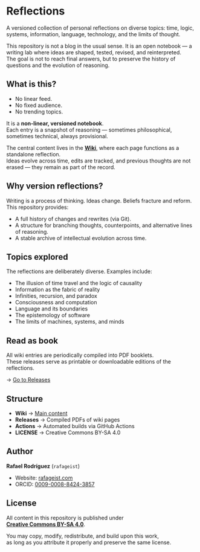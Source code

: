 # Reflections

A versioned collection of personal reflections on diverse topics: time, logic, systems, information, language, technology, and the limits of thought.

This repository is not a blog in the usual sense. It is an open notebook — a writing lab where ideas are shaped, tested, revised, and reinterpreted.  
The goal is not to reach final answers, but to preserve the history of questions and the evolution of reasoning.

## What is this?

- No linear feed.  
- No fixed audience.  
- No trending topics.  

It is a **non-linear, versioned notebook**.  
Each entry is a snapshot of reasoning — sometimes philosophical, sometimes technical, always provisional.  

The central content lives in the **[Wiki](../../wiki)**, where each page functions as a standalone reflection.  
Ideas evolve across time, edits are tracked, and previous thoughts are not erased — they remain as part of the record.

## Why version reflections?

Writing is a process of thinking. Ideas change. Beliefs fracture and reform.  
This repository provides:

- A full history of changes and rewrites (via Git).  
- A structure for branching thoughts, counterpoints, and alternative lines of reasoning.  
- A stable archive of intellectual evolution across time.  

## Topics explored

The reflections are deliberately diverse. Examples include:  

- The illusion of time travel and the logic of causality  
- Information as the fabric of reality  
- Infinities, recursion, and paradox  
- Consciousness and computation  
- Language and its boundaries  
- The epistemology of software  
- The limits of machines, systems, and minds  

## Read as book

All wiki entries are periodically compiled into PDF booklets.  
These releases serve as printable or downloadable editions of the reflections.

→ [Go to Releases](../../releases)

## Structure

- **Wiki** → [Main content](../../wiki)  
- **Releases** → Compiled PDFs of wiki pages  
- **Actions** → Automated builds via GitHub Actions  
- **LICENSE** → Creative Commons BY-SA 4.0  

## Author

**Rafael Rodríguez** (`rafageist`)  
- Website: [rafageist.com](https://rafageist.com)  
- ORCID: [0009-0008-8424-3857](https://orcid.org/0009-0008-8424-3857)  

## License

All content in this repository is published under  
**[Creative Commons BY-SA 4.0](https://creativecommons.org/licenses/by-sa/4.0/)**.  

You may copy, modify, redistribute, and build upon this work,  
as long as you attribute it properly and preserve the same license.
